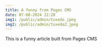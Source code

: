 ```yaml
---
title: A funny from Pages CMS
date: 07-08-2024 12:28
img1: /public/admin/tuxedo.jpeg
img2: /public/admin/tuxedo2.jpeg
---
```

This is a funny article built from Pages CMS